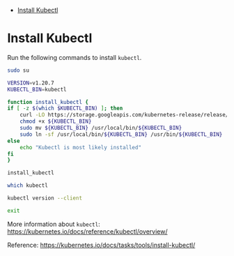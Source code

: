 <!-- TOC -->

- [Install Kubectl](#install-kubectl)

<!-- TOC -->

# Install Kubectl

Run the following commands to install ``kubectl``.

```bash
sudo su

VERSION=v1.20.7
KUBECTL_BIN=kubectl

function install_kubectl {
if [ -z $(which $KUBECTL_BIN) ]; then
    curl -LO https://storage.googleapis.com/kubernetes-release/release/$VERSION/bin/linux/amd64/$KUBECTL_BIN
    chmod +x ${KUBECTL_BIN}
    sudo mv ${KUBECTL_BIN} /usr/local/bin/${KUBECTL_BIN}
    sudo ln -sf /usr/local/bin/${KUBECTL_BIN} /usr/bin/${KUBECTL_BIN}
else
    echo "Kubectl is most likely installed"
fi
}

install_kubectl

which kubectl

kubectl version --client

exit
```

More information about ``kubectl``: https://kubernetes.io/docs/reference/kubectl/overview/

Reference: https://kubernetes.io/docs/tasks/tools/install-kubectl/